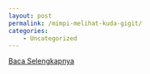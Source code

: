 ```yaml
---
layout: post
permalink: /mimpi-melihat-kuda-gigit/
categories:
    - Uncategorized
---
```


[Baca Selengkapnya](/10)